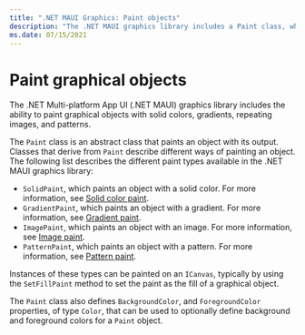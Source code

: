 ```yaml
---
title: ".NET MAUI Graphics: Paint objects"
description: "The .NET MAUI graphics library includes a Paint class, which is an abstract class that paints a graphical object with its output."
ms.date: 07/15/2021
---
```


# Paint graphical objects

<!-- Sample link goes here -->

The .NET Multi-platform App UI (.NET MAUI) graphics library includes the ability to paint graphical objects with solid colors, gradients, repeating images, and patterns.

The `Paint` class is an abstract class that paints an object with its output. Classes that derive from `Paint` describe different ways of painting an object. The following list describes the different paint types available in the .NET MAUI graphics library:

- `SolidPaint`, which paints an object with a solid color. For more information, see [Solid color paint](solidcolor.md).
- `GradientPaint`, which paints an object with a gradient. For more information, see [Gradient paint](gradient.md).
- `ImagePaint`, which paints an object with an image. For more information, see [Image paint](image.md).
- `PatternPaint`, which paints an object with a pattern. For more information, see [Pattern paint](pattern.md).

Instances of these types can be painted on an `ICanvas`, typically by using the `SetFillPaint` method to set the paint as the fill of a graphical object.

The `Paint` class also defines `BackgroundColor`, and `ForegroundColor` properties, of type `Color`, that can be used to optionally define background and foreground colors for a `Paint` object.

